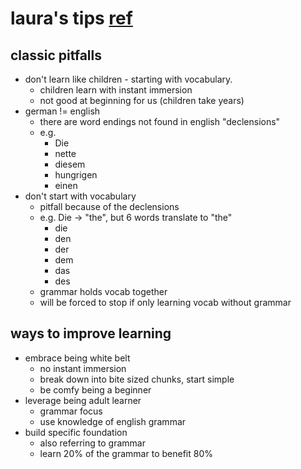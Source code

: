 # laura's tips [ref](https://www.youtube.com/watch?v=paDNTjoWExI)

## classic pitfalls

- don't learn like children - starting with vocabulary.
  - children learn with instant immersion
  - not good at beginning for us (children take years)
- german != english
  - there are word endings not found in english "declensions"
  - e.g.
    - Die
    - nette
    - diesem
    - hungrigen
    - einen
- don't start with vocabulary
  - pitfall because of the declensions
  - e.g. Die -> "the", but 6 words translate to "the"
    - die
    - den
    - der
    - dem
    - das
    - des
  - grammar holds vocab together
  - will be forced to stop if only learning vocab without grammar


## ways to improve learning

- embrace being white belt
  - no instant immersion
  - break down into bite sized chunks, start simple
  - be comfy being a beginner
- leverage being adult learner
  - grammar focus
  - use knowledge of english grammar
- build specific foundation
  - also referring to grammar
  - learn 20% of the grammar to benefit 80%